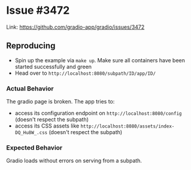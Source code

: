 # Issue #3472

Link: https://github.com/gradio-app/gradio/issues/3472

## Reproducing

- Spin up the example via `make up`. Make sure all containers have been started successfully and green
- Head over to `http://localhost:8080/subpath/ID/app/ID/`

### Actual Behavior

The gradio page is broken. The app tries to:
- access its configuration endpoint on `http://localhost:8080/config` (doesn't respect the subpath)
- access its CSS assets like `http://localhost:8080/assets/index-DQ_Hu8W_.css` (doesn't respect the subpath)

### Expected Behavior

Gradio loads without errors on serving from a subpath.